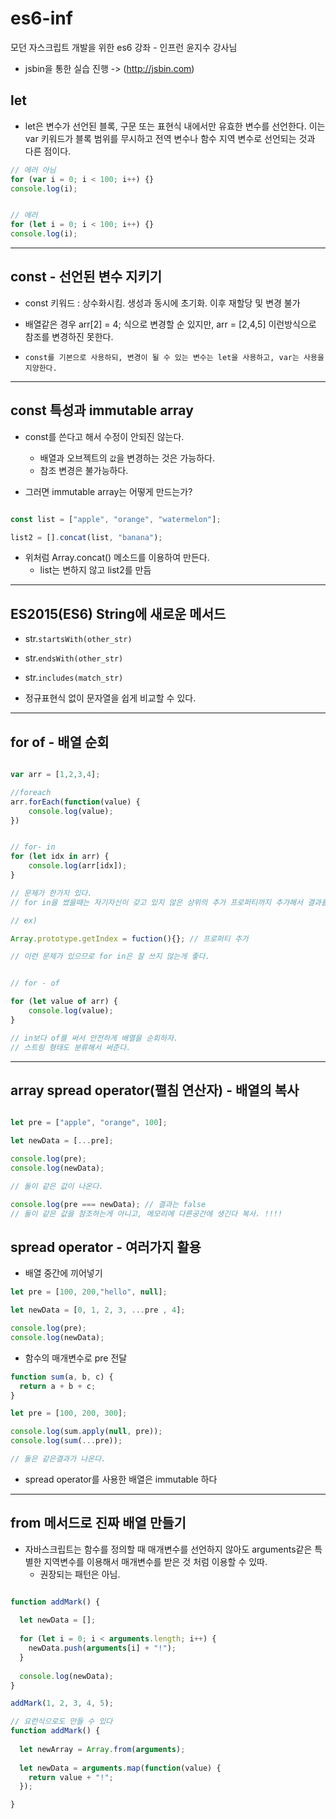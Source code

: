 # es6-inf
모던 자스크립트 개발을 위한 es6 강좌 - 인프런 윤지수 강사님


* jsbin을 통한 실습 진행 ->   (http://jsbin.com)

## let

* let은 변수가 선언된 블록, 구문 또는 표현식 내에서만 유효한 변수를 선언한다. 이는 var 키워드가 블록 범위를 무시하고 전역 변수나 함수 지역 변수로 선언되는 것과 다른 점이다.


```javascript
// 에러 아님 
for (var i = 0; i < 100; i++) {}
console.log(i);


// 에러
for (let i = 0; i < 100; i++) {}
console.log(i);

```
---

## const - 선언된 변수 지키기


* const 키워드 : 상수화시킴. 생성과 동시에 초기화. 이후 재할당 및 변경 불가
* 배열같은 경우 arr[2] = 4; 식으로 변경할 순 있지만, arr = [2,4,5] 이런방식으로 참조를 변경하진 못한다.

* `const를 기본으로 사용하되, 변경이 될 수 있는 변수는 let을 사용하고, var는 사용을 지양한다.`

---
## const 특성과 immutable array

* const를 쓴다고 해서 수정이 안되진 않는다.
    * 배열과 오브젝트의 `값`을 변경하는 것은 가능하다.
    * 참조 변경은 불가능하다. 

* 그러면 immutable array는 어떻게 만드는가?

```javascript

const list = ["apple", "orange", "watermelon"];

list2 = [].concat(list, "banana");
```

* 위처럼 Array.concat() 메소드를 이용하여 만든다. 
    * list는 변하지 않고 list2를 만듬

---
## ES2015(ES6) String에 새로운 메서드

* str.`startsWith(other_str)`
* str.`endsWith(other_str)`
* str.`includes(match_str)`

* 정규표현식 없이 문자열을 쉽게 비교할 수 있다.



---
## for of - 배열 순회

```javascript

var arr = [1,2,3,4];

//foreach
arr.forEach(function(value) {
    console.log(value);
})


// for- in
for (let idx in arr) {
    console.log(arr[idx]);
}

// 문제가 한가지 있다.
// for in을 썼을때는 자기자신이 갖고 있지 않은 상위의 추가 프로퍼티까지 추가해서 결과를 나타낸다.

// ex)

Array.prototype.getIndex = fuction(){}; // 프로퍼티 추가

// 이런 문제가 있으므로 for in은 잘 쓰지 않는게 좋다. 


// for - of

for (let value of arr) {
    console.log(value);
}

// in보다 of를 써서 안전하게 배열을 순회하자.
// 스트링 형태도 분류해서 써준다. 
```

---
## array spread operator(펼침 연산자) - 배열의 복사 



```javascript

let pre = ["apple", "orange", 100];

let newData = [...pre];

console.log(pre);
console.log(newData);

// 둘이 같은 값이 나온다.

console.log(pre === newData); // 결과는 false 
// 둘이 같은 값을 참조하는게 아니고, 메모리에 다른공간에 생긴다 복사. !!!!
```

## spread operator - 여러가지 활용


* 배열 중간에 끼어넣기

```javascript
let pre = [100, 200,"hello", null];

let newData = [0, 1, 2, 3, ...pre , 4];

console.log(pre);
console.log(newData);
```

* 함수의 매개변수로 pre 전달

```javascript
function sum(a, b, c) {
  return a + b + c;
}

let pre = [100, 200, 300];

console.log(sum.apply(null, pre));
console.log(sum(...pre));

// 둘은 같은결과가 나온다. 

```

* spread operator를 사용한 배열은 immutable 하다 

---

## from 메서드로 진짜 배열 만들기 

* 자바스크립트는 함수를 정의할 때 매개변수를 선언하지 않아도 arguments같은 특별한 지역변수를 이용해서 매개변수를 받은 것 처럼 이용할 수 있따.
    * 권장되는 패턴은 아님.
```javascript

function addMark() {
  
  let newData = [];
  
  for (let i = 0; i < arguments.length; i++) {
    newData.push(arguments[i] + "!");
  }
  
  console.log(newData);
}

addMark(1, 2, 3, 4, 5);      

// 요런식으로도 만들 수 있다
function addMark() {
  
  let newArray = Array.from(arguments);
  
  let newData = arguments.map(function(value) {
    return value + "!";
  });

}
```





